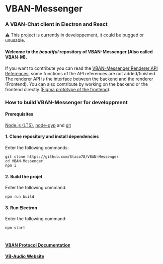 # VBAN-Messenger
### A VBAN-Chat client in Electron and React

⚠️ This project is currently in developpement, it could be bugged or unusable.


#### Welcome to the *beautiful* repository of VBAN-Messenger (Also called VBAN-M).

If you want to contribute you can read the [VBAN-Messenger Renderer API References](/docs/References.md), some functions of the API references are not added/finished.
The renderer API is the interface between the backend and the renderer (Frontend).
You can also contribute by working on the backend or the frontend directly ([Figma prototype of the frontend](https://www.figma.com/proto/bX0PDXVZHVzuIQ6Vjp88YI/VBAN-Messenger?page-id=0%3A1&node-id=1%3A4&viewport=241%2C48%2C0.95&scaling=scale-down&starting-point-node-id=1%3A4)).


### How to build VBAN-Messenger for developpment
#### Prerequisites
[Node.js (LTS)](https://nodejs.org), [node-gyp](https://github.com/nodejs/node-gyp#installation) and [git](https://git-scm.com/)
#### 1. Clone repository and install dependencies
Enter the following commands:
```
git clone https://github.com/Staco78/VBAN-Messenger
cd VBAN-Messenger
npm i
```
#### 2. Build the projet
Enter the following command:
```
npm run build
```
#### 3. Run Electron
Enter the following command:
```
npm start
```
#
#### [VBAN Protocol Documentation](https://vb-audio.com/Voicemeeter/VBANProtocol_Specifications.pdf)
#### [VB-Audio Website](https://vb-audio.com/)
